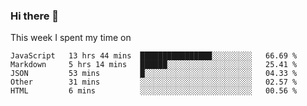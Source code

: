 ### Hi there 👋

<!--
**qiruohan/qiruohan** is a ✨ _special_ ✨ repository because its `README.md` (this file) appears on your GitHub profile.

Here are some ideas to get you started:

- 🔭 I’m currently working on ...
- 🌱 I’m currently learning ...
- 👯 I’m looking to collaborate on ...
- 🤔 I’m looking for help with ...
- 💬 Ask me about ...
- 📫 How to reach me: ...
- 😄 Pronouns: ...
- ⚡ Fun fact: ...
-->

This week I spent my time on 
<!--START_SECTION:waka-->
```text
JavaScript   13 hrs 44 mins  ████████████████░░░░░░░░░   66.69 % 
Markdown     5 hrs 14 mins   ██████░░░░░░░░░░░░░░░░░░░   25.41 % 
JSON         53 mins         █░░░░░░░░░░░░░░░░░░░░░░░░   04.33 % 
Other        31 mins         ░░░░░░░░░░░░░░░░░░░░░░░░░   02.57 % 
HTML         6 mins          ░░░░░░░░░░░░░░░░░░░░░░░░░   00.56 %
```
<!--END_SECTION:waka-->
